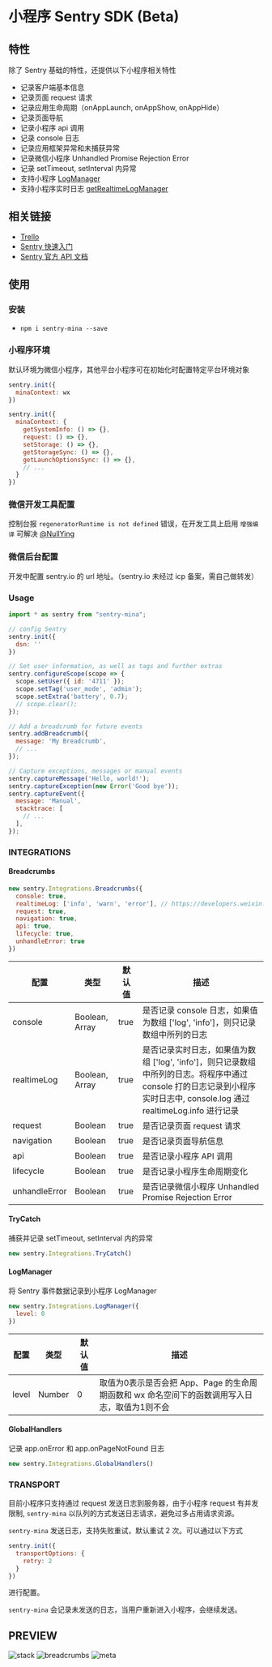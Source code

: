 # 小程序 Sentry SDK (Beta)

## 特性

除了 Sentry 基础的特性，还提供以下小程序相关特性

- 记录客户端基本信息
- 记录页面 request 请求
- 记录应用生命周期（onAppLaunch, onAppShow, onAppHide）
- 记录页面导航
- 记录小程序 api 调用
- 记录 console 日志
- 记录应用框架异常和未捕获异常
- 记录微信小程序 Unhandled Promise Rejection Error
- 记录 setTimeout, setInterval 内异常
- 支持小程序 [LogManager](https://developers.weixin.qq.com/miniprogram/dev/api/base/debug/wx.getLogManager.html)
- 支持小程序实时日志 [getRealtimeLogManager](https://developers.weixin.qq.com/miniprogram/dev/framework/realtimelog/)

## 相关链接

- [Trello](https://trello.com/b/1rlFQOAo/sentry-mina)
- [Sentry 快速入门](https://docs.sentry.io/quickstart/)
- [Sentry 官方 API 文档](http://getsentry.github.io/sentry-javascript/)

## 使用

### 安装

- `npm i sentry-mina --save`

### 小程序环境

默认环境为微信小程序，其他平台小程序可在初始化时配置特定平台环境对象

``` javascript
sentry.init({
  minaContext: wx
})

sentry.init({
  minaContext: {
    getSystemInfo: () => {},
    request: () => {},
    setStorage: () => {},
    getStorageSync: () => {},
    getLaunchOptionsSync: () => {},
    // ...
  }
})
```

### 微信开发工具配置

控制台报 `regeneratorRuntime is not defined` 错误，在开发工具上启用 `增强编译` 可解决 [@NullYing](https://github.com/alexayan/sentry-mina/issues/2)

### 微信后台配置

开发中配置 sentry.io 的 url 地址。（sentry.io 未经过 icp 备案，需自己做转发）

### Usage

```javascript
import * as sentry from "sentry-mina";

// config Sentry
sentry.init({
  dsn: ''
})

// Set user information, as well as tags and further extras
sentry.configureScope(scope => {
  scope.setUser({ id: '4711' });
  scope.setTag('user_mode', 'admin');
  scope.setExtra('battery', 0.7);
  // scope.clear();
});

// Add a breadcrumb for future events
sentry.addBreadcrumb({
  message: 'My Breadcrumb',
  // ...
});

// Capture exceptions, messages or manual events
sentry.captureMessage('Hello, world!');
sentry.captureException(new Error('Good bye'));
sentry.captureEvent({
  message: 'Manual',
  stacktrace: [
    // ...
  ],
});

```

### INTEGRATIONS

#### Breadcrumbs

``` javascript
new sentry.Integrations.Breadcrumbs({
  console: true,
  realtimeLog: ['info', 'warn', 'error'], // https://developers.weixin.qq.com/miniprogram/dev/framework/realtimelog/
  request: true,
  navigation: true,
  api: true,
  lifecycle: true,
  unhandleError: true
})
```

配置 | 类型 | 默认值 |描述
------------- | ------------- | ------------- | -------------
console  | Boolean, Array | true |是否记录 console 日志，如果值为数组 ['log', 'info']，则只记录数组中所列的日志
realtimeLog | Boolean, Array | true |是否记录实时日志，如果值为数组 ['log', 'info']，则只记录数组中所列的日志。将程序中通过 console 打的日志记录到小程序实时日志中, console.log 通过 realtimeLog.info 进行记录
request  | Boolean | true | 是否记录页面 request 请求
navigation  | Boolean | true | 是否记录页面导航信息
api  | Boolean | true | 是否记录小程序 API 调用
lifecycle  | Boolean | true | 是否记录小程序生命周期变化
unhandleError | Boolean | true | 是否记录微信小程序 Unhandled Promise Rejection Error

#### TryCatch

捕获并记录 setTimeout, setInterval 内的异常

```javascript
new sentry.Integrations.TryCatch()
```

#### LogManager

将 Sentry 事件数据记录到小程序 LogManager

```javascript
new sentry.Integrations.LogManager({
  level: 0
})
```

配置 | 类型 | 默认值 |描述
------------- | ------------- | ------------- | -------------
level  | Number | 0 | 取值为0表示是否会把 App、Page 的生命周期函数和 wx 命名空间下的函数调用写入日志，取值为1则不会

#### GlobalHandlers

记录 app.onError 和 app.onPageNotFound 日志

```javascript
new sentry.Integrations.GlobalHandlers()
```

### TRANSPORT

目前小程序只支持通过 request 发送日志到服务器，由于小程序 request 有并发限制, `sentry-mina` 以队列的方式发送日志请求，避免过多占用请求资源。

`sentry-mina` 发送日志，支持失败重试，默认重试 2 次。可以通过以下方式

```javascript
sentry.init({
  transportOptions: {
    retry: 2
  }
})
```

进行配置。

`sentry-mina` 会记录未发送的日志，当用户重新进入小程序，会继续发送。

## PREVIEW

![stack](static/stack.png)
![breadcrumbs](static/breadcrumbs.png)
![meta](static/meta.png)
